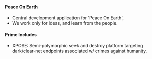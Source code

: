 #### Peace On Earth
* Central development application for 'Peace On Earth',
* We work only for ideas, and learn from the people.

#### Prime Includes
* XPOSE: Semi-polymorphic seek and destroy platform targeting dark/clear-net endpoints associated w/ crimes against humanity.

